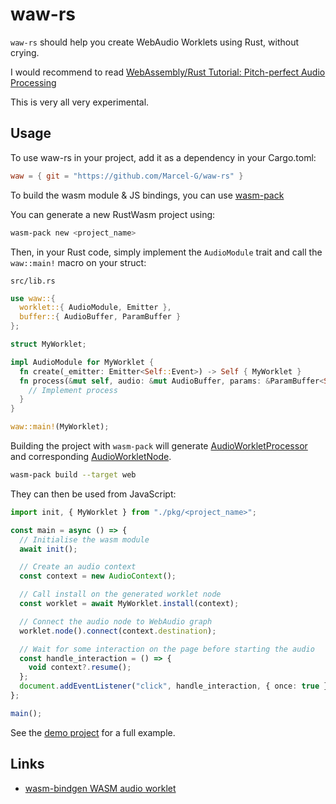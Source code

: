 # waw-rs

`waw-rs` should help you create WebAudio Worklets using Rust, without crying.

I would recommend to read [WebAssembly/Rust Tutorial: Pitch-perfect Audio Processing](https://www.toptal.com/webassembly/webassembly-rust-tutorial-web-audio)

This is very all very experimental.

## Usage

To use waw-rs in your project, add it as a dependency in your Cargo.toml:

```toml
waw = { git = "https://github.com/Marcel-G/waw-rs" }
```

To build the wasm module & JS bindings, you can use [wasm-pack](https://rustwasm.github.io/wasm-pack/)

You can generate a new RustWasm project using:

```bash
wasm-pack new <project_name>
```

Then, in your Rust code, simply implement the `AudioModule` trait and call the `waw::main!` macro on your struct:

`src/lib.rs`

```rust
use waw::{
  worklet::{ AudioModule, Emitter },
  buffer::{ AudioBuffer, ParamBuffer }
};

struct MyWorklet;

impl AudioModule for MyWorklet {
  fn create(_emitter: Emitter<Self::Event>) -> Self { MyWorklet }
  fn process(&mut self, audio: &mut AudioBuffer, params: &ParamBuffer<Self::Param>) {
    // Implement process
  }
}

waw::main!(MyWorklet);
```

Building the project with `wasm-pack` will generate [AudioWorkletProcessor](https://developer.mozilla.org/en-US/docs/Web/API/AudioWorkletProcessor) and corresponding [AudioWorkletNode](https://developer.mozilla.org/en-US/docs/Web/API/AudioWorkletNode).

```bash
wasm-pack build --target web
```

They can then be used from JavaScript:

```typescript
import init, { MyWorklet } from "./pkg/<project_name>";

const main = async () => {
  // Initialise the wasm module
  await init();

  // Create an audio context
  const context = new AudioContext();

  // Call install on the generated worklet node
  const worklet = await MyWorklet.install(context);

  // Connect the audio node to WebAudio graph
  worklet.node().connect(context.destination);

  // Wait for some interaction on the page before starting the audio
  const handle_interaction = () => {
    void context?.resume();
  };
  document.addEventListener("click", handle_interaction, { once: true });
};

main();
```

See the [demo project](https://github.com/Marcel-G/waw-rs/tree/main/demo) for a full example.

## Links

- [wasm-bindgen WASM audio worklet](https://rustwasm.github.io/wasm-bindgen/examples/wasm-audio-worklet.html#wasm-audio-worklet)

